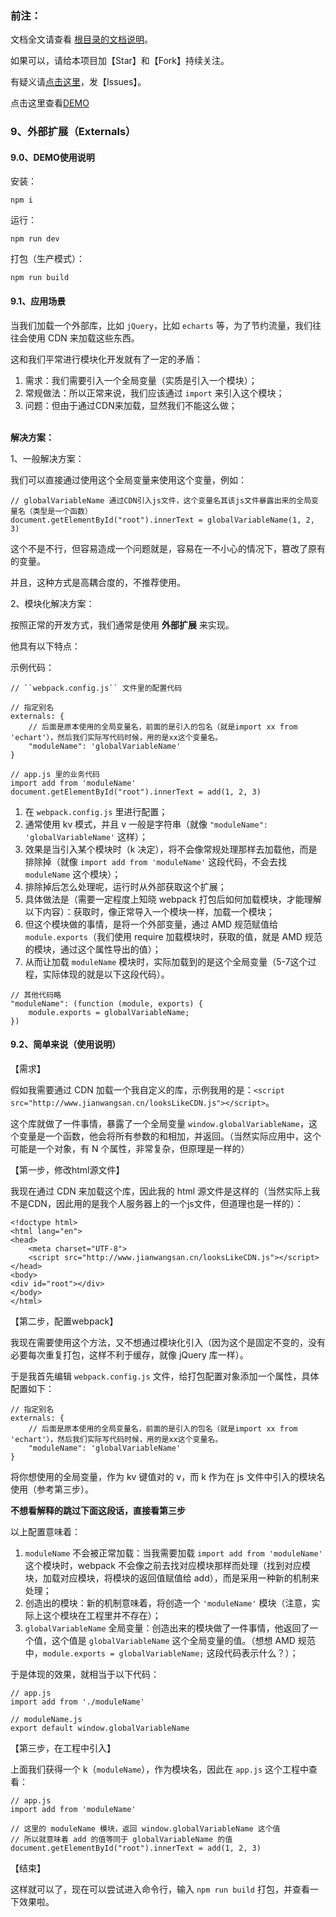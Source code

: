 ﻿<h3>前注：</h3>

文档全文请查看 [根目录的文档说明](https://github.com/qq20004604/webpack-study)。

如果可以，请给本项目加【Star】和【Fork】持续关注。

有疑义请[点击这里](https://github.com/qq20004604/webpack-study/issues)，发【Issues】。

点击这里查看[DEMO](https://github.com/qq20004604/webpack-study/tree/master/9%E3%80%81%E5%A4%96%E9%83%A8%E6%89%A9%E5%B1%95%EF%BC%88Externals%EF%BC%89)

<h3>9、外部扩展（Externals）</h3>

<h4>9.0、DEMO使用说明</h4>

安装：

```
npm i
```

运行：

```
npm run dev
```

打包（生产模式）：

```
npm run build
```

<h4>9.1、应用场景</h4>

当我们加载一个外部库，比如 ``jQuery``，比如 ``echarts`` 等，为了节约流量，我们往往会使用 CDN 来加载这些东西。

这和我们平常进行模块化开发就有了一定的矛盾：

1. 需求：我们需要引入一个全局变量（实质是引入一个模块）；
2. 常规做法：所以正常来说，我们应该通过 ``import`` 来引入这个模块；
3. 问题：但由于通过CDN来加载，显然我们不能这么做；

<br>
<b>解决方案：</b>

1、一般解决方案：

我们可以直接通过使用这个全局变量来使用这个变量，例如：

```
// globalVariableName 通过CDN引入js文件，这个变量名其该js文件暴露出来的全局变量名（类型是一个函数）
document.getElementById("root").innerText = globalVariableName(1, 2, 3)
```

这个不是不行，但容易造成一个问题就是，容易在一不小心的情况下，篡改了原有的变量。

并且，这种方式是高耦合度的，不推荐使用。

2、模块化解决方案：

按照正常的开发方式，我们通常是使用 <b>外部扩展</b> 来实现。

他具有以下特点：

示例代码：

```
// ``webpack.config.js`` 文件里的配置代码

// 指定别名
externals: {
    // 后面是原本使用的全局变量名，前面的是引入的包名（就是import xx from 'echart'），然后我们实际写代码时候，用的是xx这个变量名。
    "moduleName": 'globalVariableName'
}

// app.js 里的业务代码
import add from 'moduleName'
document.getElementById("root").innerText = add(1, 2, 3)
```

1. 在 ``webpack.config.js`` 里进行配置；
2. 通常使用 kv 模式，并且 v 一般是字符串（就像 ``"moduleName": 'globalVariableName'`` 这样）；
3. 效果是当引入某个模块时（k 决定），将不会像常规处理那样去加载他，而是排除掉（就像 ``import add from 'moduleName'`` 这段代码，不会去找 ``moduleName`` 这个模块）；
4. 排除掉后怎么处理呢，运行时从外部获取这个扩展；
5. 具体做法是（需要一定程度上知晓 webpack 打包后如何加载模块，才能理解以下内容）：获取时，像正常导入一个模块一样，加载一个模块；
6. 但这个模块做的事情，是将一个外部变量，通过 AMD 规范赋值给 ``module.exports``（我们使用 require 加载模块时，获取的值，就是 AMD 规范的模块，通过这个属性导出的值）；
7. 从而让加载 ``moduleName`` 模块时，实际加载到的是这个全局变量（5-7这个过程，实际体现的就是以下这段代码）。

```
// 其他代码略
"moduleName": (function (module, exports) {
    module.exports = globalVariableName;
})
```


<h4>9.2、简单来说（使用说明）</h4>

【需求】

假如我需要通过 CDN 加载一个我自定义的库，示例我用的是：``<script src="http://www.jianwangsan.cn/looksLikeCDN.js"></script>``。

这个库就做了一件事情，暴露了一个全局变量 ``window.globalVariableName``，这个变量是一个函数，他会将所有参数的和相加，并返回。（当然实际应用中，这个可能是一个对象，有 N 个属性，非常复杂，但原理是一样的）

【第一步，修改html源文件】

我现在通过 CDN 来加载这个库，因此我的 html 源文件是这样的（当然实际上我不是CDN，因此用的是我个人服务器上的一个js文件，但道理也是一样的）：

```
<!doctype html>
<html lang="en">
<head>
    <meta charset="UTF-8">
    <script src="http://www.jianwangsan.cn/looksLikeCDN.js"></script>
</head>
<body>
<div id="root"></div>
</body>
</html>
```

【第二步，配置webpack】

我现在需要使用这个方法，又不想通过模块化引入（因为这个是固定不变的，没有必要每次重复打包，这样不利于缓存，就像 jQuery 库一样）。

于是我首先编辑 ``webpack.config.js`` 文件，给打包配置对象添加一个属性，具体配置如下：

```
// 指定别名
externals: {
    // 后面是原本使用的全局变量名，前面的是引入的包名（就是import xx from 'echart'），然后我们实际写代码时候，用的是xx这个变量名。
    "moduleName": 'globalVariableName'
}
```

将你想使用的全局变量，作为 kv 键值对的 v，而 k 作为在 js 文件中引入的模块名使用（参考第三步）。

<b>不想看解释的跳过下面这段话，直接看第三步</b>

以上配置意味着：

1. ``moduleName`` 不会被正常加载：当我需要加载 ``import add from 'moduleName'`` 这个模块时，webpack 不会像之前去找对应模块那样而处理（找到对应模块，加载对应模块，将模块的返回值赋值给 add），而是采用一种新的机制来处理；
2. 创造出的模块：新的机制意味着，将创造一个 ``'moduleName'`` 模块（注意，实际上这个模块在工程里并不存在）；
3. ``globalVariableName`` 全局变量：创造出来的模块做了一件事情，他返回了一个值，这个值是 ``globalVariableName`` 这个全局变量的值。（想想 AMD 规范中，``module.exports = globalVariableName;`` 这段代码表示什么？）；

于是体现的效果，就相当于以下代码：

```
// app.js
import add from './moduleName'

// moduleName.js
export default window.globalVariableName
```

【第三步，在工程中引入】

上面我们获得一个 k（``moduleName``），作为模块名，因此在 ``app.js`` 这个工程中查看：

```
// app.js
import add from 'moduleName'

// 这里的 moduleName 模块，返回 window.globalVariableName 这个值
// 所以就意味着 add 的值等同于 globalVariableName 的值
document.getElementById("root").innerText = add(1, 2, 3)
```

【结束】

这样就可以了，现在可以尝试进入命令行，输入 ``npm run build`` 打包，并查看一下效果啦。

